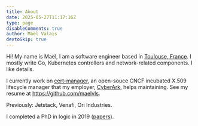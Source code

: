 ```yaml
---
title: About
date: 2025-05-27T11:17:16Z
type: page
disableComments: true
author: Maël Valais
devtoSkip: true
---
```


Hi! My name is Maël, I am a software engineer based in [Toulouse, France](https://www.google.com/maps/place/Toulouse/@46.6763781,0.1867932,5.46z/data=!4m5!3m4!1s0x12aebb6fec7552ff:0x406f69c2f411030!8m2!3d43.604652!4d1.444209). I mostly write Go, Kubernetes controllers and network-related components. I like details.

I currently work on [cert-manager](https://github.com/jetstack/cert-manager), an open-souce CNCF incubated X.509 lifecycle manager that my employer, [CyberArk](https://www.jetstack.io/), helps maintaining. See my resume at <https://github.com/maelvls>.

Previously: Jetstack, Venafi, Ori Industries.

I completed a PhD in logic in 2019 ([papers](https://scholar.google.com/citations?user=0BrmuaAAAAAJ&hl=en&oi=ao)).
